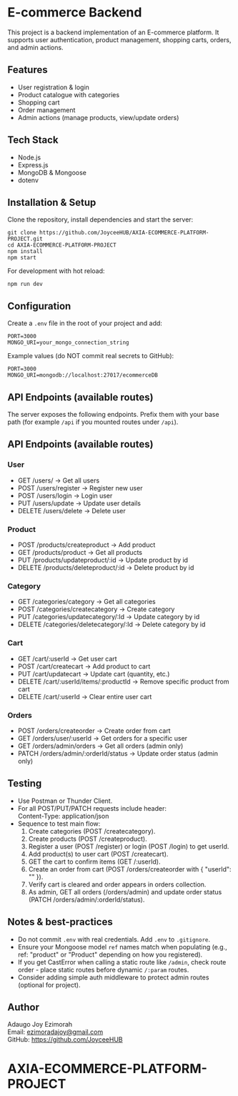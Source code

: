 # E-commerce Backend

This project is a backend implementation of an E-commerce platform. It supports user authentication, product management, shopping carts, orders, and admin actions.

## Features

- User registration & login
- Product catalogue with categories
- Shopping cart
- Order management
- Admin actions (manage products, view/update orders)

## Tech Stack

- Node.js
- Express.js
- MongoDB & Mongoose
- dotenv

## Installation & Setup

Clone the repository, install dependencies and start the server:

    git clone https://github.com/JoyceeHUB/AXIA-ECOMMERCE-PLATFORM-PROJECT.git
    cd AXIA-ECOMMERCE-PLATFORM-PROJECT
    npm install
    npm start

For development with hot reload:

    npm run dev

## Configuration

Create a `.env` file in the root of your project and add:

    PORT=3000
    MONGO_URI=your_mongo_connection_string

Example values (do NOT commit real secrets to GitHub):

    PORT=3000
    MONGO_URI=mongodb://localhost:27017/ecommerceDB

## API Endpoints (available routes)

The server exposes the following endpoints. Prefix them with your base path (for example `/api` if you mounted routes under `/api`).

## API Endpoints (available routes)

### User

- GET /users/ → Get all users
- POST /users/register → Register new user
- POST /users/login → Login user
- PUT /users/update → Update user details
- DELETE /users/delete → Delete user

### Product

- POST /products/createproduct → Add product
- GET /products/product → Get all products
- PUT /products/updateproduct/:id → Update product by id
- DELETE /products/deleteproduct/:id → Delete product by id

### Category

- GET /categories/category → Get all categories
- POST /categories/createcategory → Create category
- PUT /categories/updatecategory/:Id → Update category by id
- DELETE /categories/deletecategory/:Id → Delete category by id

### Cart

- GET /cart/:userId → Get user cart
- POST /cart/createcart → Add product to cart
- PUT /cart/updatecart → Update cart (quantity, etc.)
- DELETE /cart/:userId/items/:productId → Remove specific product from cart
- DELETE /cart/:userId → Clear entire user cart

### Orders

- POST /orders/createorder → Create order from cart
- GET /orders/user/:userId → Get orders for a specific user
- GET /orders/admin/orders → Get all orders (admin only)
- PATCH /orders/admin/:orderId/status → Update order status (admin only)

## Testing

- Use Postman or Thunder Client.
- For all POST/PUT/PATCH requests include header:  
   Content-Type: application/json
- Sequence to test main flow:
  1. Create categories (POST /createcategory).
  2. Create products (POST /createproduct).
  3. Register a user (POST /register) or login (POST /login) to get userId.
  4. Add product(s) to user cart (POST /createcart).
  5. GET the cart to confirm items (GET /:userId).
  6. Create an order from cart (POST /orders/createorder with { "userId": "<userId>" }).
  7. Verify cart is cleared and order appears in orders collection.
  8. As admin, GET all orders (/orders/admin) and update order status (PATCH /orders/admin/:orderId/status).

## Notes & best-practices

- Do not commit `.env` with real credentials. Add `.env` to `.gitignore`.
- Ensure your Mongoose model `ref` names match when populating (e.g., ref: "product" or "Product" depending on how you registered).
- If you get CastError when calling a static route like `/admin`, check route order - place static routes before dynamic `/:param` routes.
- Consider adding simple auth middleware to protect admin routes (optional for project).

## Author

Adaugo Joy Ezimorah  
Email: ezimoradajoy@gmail.com  
GitHub: https://github.com/JoyceeHUB
# AXIA-ECOMMERCE-PLATFORM-PROJECT
